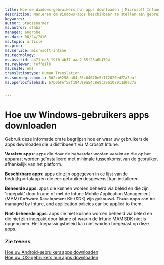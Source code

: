 ```yaml
---
title: Hoe uw Windows-gebruikers hun apps downloaden | Microsoft Intune
description: Manieren om Windows-apps beschikbaar te stellen aan gebruikers
keywords: 
author: Staciebarker
ms.author: stabar
manager: angrobe
ms.date: 08/24/2016
ms.topic: article
ms.prod: 
ms.service: microsoft-intune
ms.technology: 
ms.assetid: e471fed8-19f0-4b37-aaa2-65f28a6b4794
ms.reviewer: jeffgilb
ms.suite: ems
translationtype: Human Translation
ms.sourcegitcommit: 5d2cb9258ea84c50c04670e51172020ed27a5eaf
ms.openlocfilehash: 67b0b8ef58f184329a54c8e9ca96107911d0e37a


---
```



# Hoe uw Windows-gebruikers apps downloaden

Gebruik deze informatie om te begrijpen hoe en waar uw gebruikers de apps downloaden die u distribueert via Microsoft Intune.

**Vereiste apps**: apps die door de beheerder worden vereist en die op het apparaat worden geïnstalleerd met minimale tussenkomst van de gebruiker, afhankelijk van het platform.

**Beschikbare apps**: apps die zijn opgegeven in de lijst van de bedrijfsportalapp en die een gebruiker desgewenst kan installeren.

**Beheerde apps**: apps die kunnen worden beheerd via beleid en die zijn 'ingepakt' door Intune of met de Intune Mobile Application Management (MAM) Software Development Kit (SDK) zijn gebouwd. These apps can be managed by Intune, and application policies can be applied to them.

**Niet-beheerde apps**: apps die niet kunnen worden beheerd via beleid en die niet zijn ingepakt door Intune of waarin de Intune MAM SDK niet is opgenomen. Het toepassingsbeleid kan niet worden toegepast op deze apps.

### Zie tevens
[Hoe uw Android-gebruikers apps downloaden](how-your-android-users-get-their-apps.md)</br>
[Hoe uw iOS-gebruikers hun apps downloaden](how-your-ios-users-get-their-apps.md)



<!--HONumber=Oct16_HO2-->


